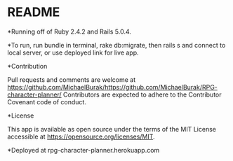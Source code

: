 # README

*Running off of Ruby 2.4.2 and Rails 5.0.4.

*To run, run bundle in terminal, rake db:migrate, then rails s and
connect to local server, or use deployed link for live app.

*Contribution

 Pull requests and comments are welcome at https://github.com/MichaelBurak/https://github.com/MichaelBurak/RPG-character-planner/ Contributors are expected to adhere to the Contributor Covenant code of conduct.

*License

This app is available as open source under the terms of the MIT License accessible at https://opensource.org/licenses/MIT.

*Deployed at rpg-character-planner.herokuapp.com 
